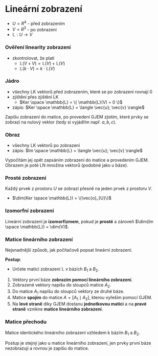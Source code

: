 # Lineární zobrazení

- $U = R^4$ - před zobrazením
- $V = R^3$ - po zobrazení
- $\mathbb{L} : U \to V$

### Ověření linearity zobrazení

- zkontrolovat, že platí
	- $\mathbb{L}(V + V) = \mathbb{L}(V) + \mathbb{L}(V)$
	- $\mathbb{L}(k \cdot V) = k \cdot \mathbb{L}(V)$

### Jádro

- všechny LK vektorů před zobrazením, které se po zobrazení rovnají 0
- zjištění přes zjištění LK
	- $Ker \space \mathbb{L} = \{ \mathbb{L}(V) = 0 \}$
- zápis: $Ker \space \mathbb{L} = \langle \vec{u}; \vec{v} \rangle$

Zapíšu zobrazení do matice, po provedení GJEM zjistím, které prvky se zobrazí na nulový vektor (tedy si vyjádřím např. $a, b, c$).

### Obraz

- všechny LK vektorů po zobrazení
- zápis: $Im \space \mathbb{L} = \langle \vec{u}; \vec{v} \rangle$

Vypočítám jej opět zapsáním zobrazení do matice a provedením GJEM. Obrazem je poté LN množina vektorů (podobné jako u báze).

### Prosté zobrazení

Každý prvek z prostoru $U$ se zobrazí přesně na jeden prvek z prostoru $V$.
- $\dim(Ker \space \mathbb{L}) = \{\vec{o}_{U}\}$

### Izomorfní zobrazení

Lineární zobrazení je **izomorfizmem**, pokud je **prosté** a zároveň $\dim(Im \space \mathbb{L}) = \dim(V)$.

### Matice lineárního zobrazení

Nejsnadnější způsob, jak počítačově popsat lineární zobrazení.

**Postup**:
- Určete matici zobrazení $\mathbb{L}$ v bázích $B_{1}$ a $B_{2}$.
1. Vektory první báze **zobrazím pomocí lineárního zobrazení**.
2. Zobrazené vektory napíšu do sloupců matice $A_{2}$.
3. Do matice $A_{1}$ napíšu do sloupců vektory ze druhé báze.
4. Matice **spojím** do matice $A = [A_{1} \mid A_{2}]$, kterou vyřeším pomocí GJEM.
5. Na **levé straně** díky GJEM dostanu **jednotkovou matici** a na **pravé straně** vznikne **matice lineárního zobrazení**.

### Matice přechodu

Matice identického lineárního zobrazení vzhledem k bázím $B_{1}$ a $B_{2}$.

Postup je stejný jako u matice lineárního zobrazení, jen prvky první báze nezobrazuji a rovnou je zapíšu do matice.